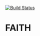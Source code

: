 [![Build Status](http://107.178.214.77/jenkins/job/FAITH/job/master/badge/icon)](http://107.178.214.77/jenkins/job/FAITH/job/master/)
# FAITH

